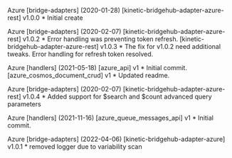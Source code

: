 Azure \[bridge-adapters\] (2020-01-28)
  \[kinetic-bridgehub-adapter-azure-rest\] v1.0.0
    * Initial create

Azure \[bridge-adapters\] (2020-02-07)
  \[kinetic-bridgehub-adapter-azure-rest\] v1.0.2
    * Error handling was preventing token refresh.
  \[kinetic-bridgehub-adapter-azure-rest\] v1.0.3
    * The fix for v1.0.2 need additional tweaks.  Error handling for refresh token resolved.

Azure \[handlers\] (2021-05-18)
  \[azure_api\] v1
    * Initial commit.
  \[azure_cosmos_document_crud] v1
    * Updated readme.

Azure \[bridge-adapters\] (2020-02-07)
  \[kinetic-bridgehub-adapter-azure-rest\] v1.0.4
    * Added support for $search and $count advanced query parameters

Azure \[handlers\] (2021-11-16)
  \[azure_queue_messages_api\] v1
    * Initial commit.

Azure \[bridge-adapters\] (2022-04-06)
  \[kinetic-bridgehub-adapter-azure\] v1.0.1
    * removed logger due to variability scan
